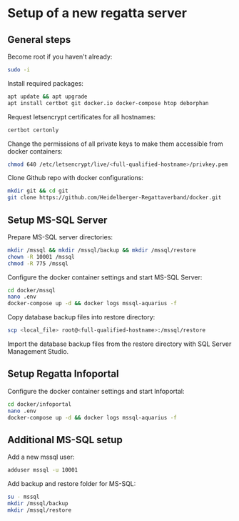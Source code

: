 # Setup of a new regatta server

## General steps
Become root if you haven't already:
```bash
sudo -i
```

Install required packages:
```bash
apt update && apt upgrade
apt install certbot git docker.io docker-compose htop deborphan
```

Request letsencrypt certificates for all hostnames:
```bash
certbot certonly
```

Change the permissions of all private keys to make them accessible from docker containers:
```bash
chmod 640 /etc/letsencrypt/live/<full-qualified-hostname>/privkey.pem
```

Clone Github repo with docker configurations:
```bash
mkdir git && cd git
git clone https://github.com/Heidelberger-Regattaverband/docker.git
```

## Setup MS-SQL Server

Prepare MS-SQL server directories:
```bash
mkdir /mssql && mkdir /mssql/backup && mkdir /mssql/restore
chown -R 10001 /mssql
chmod -R 775 /mssql
```

Configure the docker container settings and start MS-SQL Server:
```bash
cd docker/mssql
nano .env
docker-compose up -d && docker logs mssql-aquarius -f
```

Copy database backup files into restore directory:
```bash
scp <local_file> root@<full-qualified-hostname>:/mssql/restore
```
Import the database backup files from the restore directory with SQL Server Management Studio.

## Setup Regatta Infoportal

Configure the docker container settings and start Infoportal:
```bash
cd docker/infoportal
nano .env
docker-compose up -d && docker logs mssql-aquarius -f
```

## Additional MS-SQL setup

Add a new mssql user:
```bash
adduser mssql -u 10001
```

Add backup and restore folder for MS-SQL:
```bash
su - mssql
mkdir /mssql/backup
mkdir /mssql/restore
```
